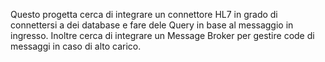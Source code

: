 Questo progetta cerca di integrare un connettore HL7 in grado di connettersi
a dei database e fare dele Query in base al messaggio in ingresso. Inoltre cerca di 
integrare un Message Broker per gestire code di messaggi in caso di alto carico.
